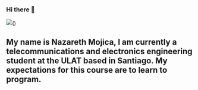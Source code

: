 ### Hi there 👋
<img src="https://github.com/nazarethm24/nazarethm24/blob/master/Bolet%C3%ADn%20semanal%20inspirador.png"/>()
 ## My name is Nazareth Mojica, I am currently a telecommunications and electronics engineering student at the ULAT based in Santiago. My expectations for this course are to learn to program.


